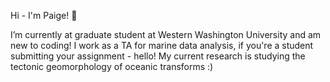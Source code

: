 Hi - I'm Paige! 🌱

I’m currently at graduate student at Western Washington University and am new to coding!
I work as a TA for marine data analysis, if you're a student submitting your assignment - hello!
My current research is studying the tectonic geomorphology of oceanic transforms :) 
